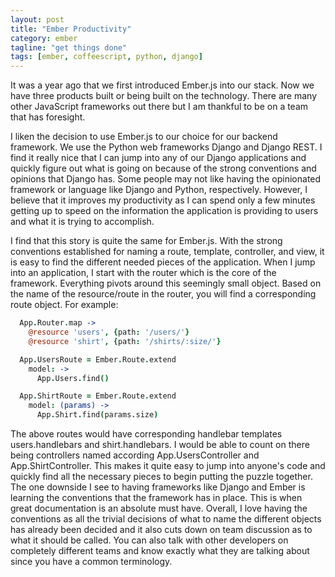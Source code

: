 ```yaml
---
layout: post
title: "Ember Productivity"
category: ember
tagline: "get things done"
tags: [ember, coffeescript, python, django]
---
```


It was a year ago that we first introduced Ember.js into our stack. Now we have
three products built or being built on the technology. There are many other
JavaScript frameworks out there but I am thankful to be on a team that has
foresight.

I liken the decision to use Ember.js to our choice for our backend framework.
We use the Python web frameworks Django and Django REST. I find it really nice
that I can jump into any of our Django applications and quickly figure out what
is going on because of the strong conventions and opinions that Django has.
Some people may not like having the opinionated framework or language like
Django and Python, respectively. However, I believe that it improves my
productivity as I can spend only a few minutes getting up to speed on the
information the application is providing to users and what it is trying to
accomplish.

I find that this story is quite the same for Ember.js. With the strong
conventions established for naming a route, template, controller, and view, it
is easy to find the different needed pieces of the application. When I jump
into an application, I start with the router which is the core of the
framework.  Everything pivots around this seemingly small object. Based on the
name of the resource/route in the router, you will find a corresponding route
object. For example:

```coffeescript
  App.Router.map ->
    @resource 'users', {path: '/users/'}
    @resource 'shirt', {path: '/shirts/:size/'}

  App.UsersRoute = Ember.Route.extend
    model: ->
      App.Users.find()

  App.ShirtRoute = Ember.Route.extend
    model: (params) ->
      App.Shirt.find(params.size)
```

The above routes would have corresponding handlebar templates users.handlebars
and shirt.handlebars. I would be able to count on there being controllers named
according App.UsersController and App.ShirtController. This makes it quite easy
to jump into anyone's code and quickly find all the necessary pieces to begin
putting the puzzle together. The one downside I see to having frameworks like
Django and Ember is learning the conventions that the framework has in place.
This is when great documentation is an absolute must have. Overall, I love
having the conventions as all the trivial decisions of what to name the
different objects has already been decided and it also cuts down on team
discussion as to what it should be called. You can also talk with other
developers on completely different teams and know exactly what they are talking
about since you have a common terminology.
